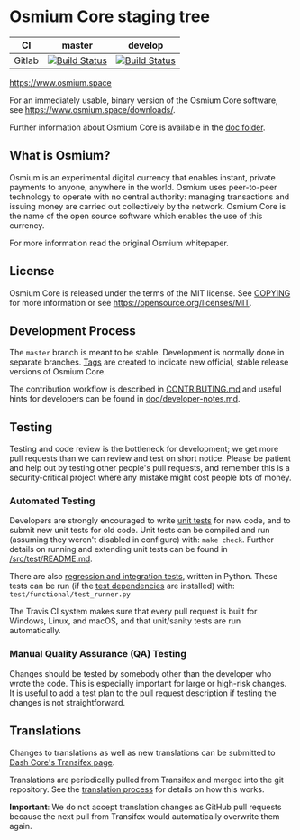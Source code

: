 Osmium Core staging tree
===========================

|CI|master|develop|
|-|-|-|
|Gitlab|[![Build Status](https://gitlab.com/osmium-labs/osmium/badges/master/pipeline.svg)](https://gitlab.com/osmium-labs/osmium/-/tree/master)|[![Build Status](https://gitlab.com/osmium-labs/osmium/badges/develop/pipeline.svg)](https://gitlab.com/osmium-labs/osmium/-/tree/develop)|

https://www.osmium.space

For an immediately usable, binary version of the Osmium Core software, see
https://www.osmium.space/downloads/.

Further information about Osmium Core is available in the [doc folder](/doc).

What is Osmium?
---------------

Osmium is an experimental digital currency that enables instant, private
payments to anyone, anywhere in the world. Osmium uses peer-to-peer technology
to operate with no central authority: managing transactions and issuing money
are carried out collectively by the network. Osmium Core is the name of the open
source software which enables the use of this currency.


For more information read the original Osmium whitepaper.

License
-------

Osmium Core is released under the terms of the MIT license. See [COPYING](COPYING) for more
information or see https://opensource.org/licenses/MIT.

Development Process
-------------------

The `master` branch is meant to be stable. Development is normally done in separate branches.
[Tags](https://github.com/osmium-labs/osmium/tags) are created to indicate new official,
stable release versions of Osmium Core.

The contribution workflow is described in [CONTRIBUTING.md](CONTRIBUTING.md)
and useful hints for developers can be found in [doc/developer-notes.md](doc/developer-notes.md).

Testing
-------

Testing and code review is the bottleneck for development; we get more pull
requests than we can review and test on short notice. Please be patient and help out by testing
other people's pull requests, and remember this is a security-critical project where any mistake might cost people
lots of money.

### Automated Testing

Developers are strongly encouraged to write [unit tests](src/test/README.md) for new code, and to
submit new unit tests for old code. Unit tests can be compiled and run
(assuming they weren't disabled in configure) with: `make check`. Further details on running
and extending unit tests can be found in [/src/test/README.md](/src/test/README.md).

There are also [regression and integration tests](/test), written
in Python.
These tests can be run (if the [test dependencies](/test) are installed) with: `test/functional/test_runner.py`

The Travis CI system makes sure that every pull request is built for Windows, Linux, and macOS, and that unit/sanity tests are run automatically.

### Manual Quality Assurance (QA) Testing

Changes should be tested by somebody other than the developer who wrote the
code. This is especially important for large or high-risk changes. It is useful
to add a test plan to the pull request description if testing the changes is
not straightforward.

Translations
------------

Changes to translations as well as new translations can be submitted to
[Dash Core's Transifex page](https://www.transifex.com/projects/p/dash/).

Translations are periodically pulled from Transifex and merged into the git repository. See the
[translation process](doc/translation_process.md) for details on how this works.

**Important**: We do not accept translation changes as GitHub pull requests because the next
pull from Transifex would automatically overwrite them again.

